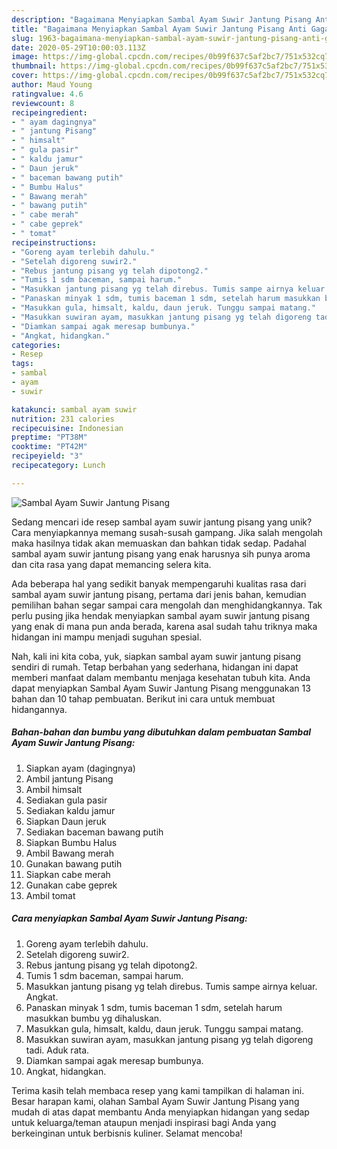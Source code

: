 ```yaml
---
description: "Bagaimana Menyiapkan Sambal Ayam Suwir Jantung Pisang Anti Gagal"
title: "Bagaimana Menyiapkan Sambal Ayam Suwir Jantung Pisang Anti Gagal"
slug: 1963-bagaimana-menyiapkan-sambal-ayam-suwir-jantung-pisang-anti-gagal
date: 2020-05-29T10:00:03.113Z
image: https://img-global.cpcdn.com/recipes/0b99f637c5af2bc7/751x532cq70/sambal-ayam-suwir-jantung-pisang-foto-resep-utama.jpg
thumbnail: https://img-global.cpcdn.com/recipes/0b99f637c5af2bc7/751x532cq70/sambal-ayam-suwir-jantung-pisang-foto-resep-utama.jpg
cover: https://img-global.cpcdn.com/recipes/0b99f637c5af2bc7/751x532cq70/sambal-ayam-suwir-jantung-pisang-foto-resep-utama.jpg
author: Maud Young
ratingvalue: 4.6
reviewcount: 8
recipeingredient:
- " ayam dagingnya"
- " jantung Pisang"
- " himsalt"
- " gula pasir"
- " kaldu jamur"
- " Daun jeruk"
- " baceman bawang putih"
- " Bumbu Halus"
- " Bawang merah"
- " bawang putih"
- " cabe merah"
- " cabe geprek"
- " tomat"
recipeinstructions:
- "Goreng ayam terlebih dahulu."
- "Setelah digoreng suwir2."
- "Rebus jantung pisang yg telah dipotong2."
- "Tumis 1 sdm baceman, sampai harum."
- "Masukkan jantung pisang yg telah direbus. Tumis sampe airnya keluar. Angkat."
- "Panaskan minyak 1 sdm, tumis baceman 1 sdm, setelah harum masukkan bumbu yg dihaluskan."
- "Masukkan gula, himsalt, kaldu, daun jeruk. Tunggu sampai matang."
- "Masukkan suwiran ayam, masukkan jantung pisang yg telah digoreng tadi. Aduk rata."
- "Diamkan sampai agak meresap bumbunya."
- "Angkat, hidangkan."
categories:
- Resep
tags:
- sambal
- ayam
- suwir

katakunci: sambal ayam suwir 
nutrition: 231 calories
recipecuisine: Indonesian
preptime: "PT38M"
cooktime: "PT42M"
recipeyield: "3"
recipecategory: Lunch

---
```



![Sambal Ayam Suwir Jantung Pisang](https://img-global.cpcdn.com/recipes/0b99f637c5af2bc7/751x532cq70/sambal-ayam-suwir-jantung-pisang-foto-resep-utama.jpg)

Sedang mencari ide resep sambal ayam suwir jantung pisang yang unik? Cara menyiapkannya memang susah-susah gampang. Jika salah mengolah maka hasilnya tidak akan memuaskan dan bahkan tidak sedap. Padahal sambal ayam suwir jantung pisang yang enak harusnya sih punya aroma dan cita rasa yang dapat memancing selera kita.



Ada beberapa hal yang sedikit banyak mempengaruhi kualitas rasa dari sambal ayam suwir jantung pisang, pertama dari jenis bahan, kemudian pemilihan bahan segar sampai cara mengolah dan menghidangkannya. Tak perlu pusing jika hendak menyiapkan sambal ayam suwir jantung pisang yang enak di mana pun anda berada, karena asal sudah tahu triknya maka hidangan ini mampu menjadi suguhan spesial.


Nah, kali ini kita coba, yuk, siapkan sambal ayam suwir jantung pisang sendiri di rumah. Tetap berbahan yang sederhana, hidangan ini dapat memberi manfaat dalam membantu menjaga kesehatan tubuh kita. Anda dapat menyiapkan Sambal Ayam Suwir Jantung Pisang menggunakan 13 bahan dan 10 tahap pembuatan. Berikut ini cara untuk membuat hidangannya.

<!--inarticleads1-->

##### Bahan-bahan dan bumbu yang dibutuhkan dalam pembuatan Sambal Ayam Suwir Jantung Pisang:

1. Siapkan  ayam (dagingnya)
1. Ambil  jantung Pisang
1. Ambil  himsalt
1. Sediakan  gula pasir
1. Sediakan  kaldu jamur
1. Siapkan  Daun jeruk
1. Sediakan  baceman bawang putih
1. Siapkan  Bumbu Halus
1. Ambil  Bawang merah
1. Gunakan  bawang putih
1. Siapkan  cabe merah
1. Gunakan  cabe geprek
1. Ambil  tomat




<!--inarticleads2-->

##### Cara menyiapkan Sambal Ayam Suwir Jantung Pisang:

1. Goreng ayam terlebih dahulu.
1. Setelah digoreng suwir2.
1. Rebus jantung pisang yg telah dipotong2.
1. Tumis 1 sdm baceman, sampai harum.
1. Masukkan jantung pisang yg telah direbus. Tumis sampe airnya keluar. Angkat.
1. Panaskan minyak 1 sdm, tumis baceman 1 sdm, setelah harum masukkan bumbu yg dihaluskan.
1. Masukkan gula, himsalt, kaldu, daun jeruk. Tunggu sampai matang.
1. Masukkan suwiran ayam, masukkan jantung pisang yg telah digoreng tadi. Aduk rata.
1. Diamkan sampai agak meresap bumbunya.
1. Angkat, hidangkan.




Terima kasih telah membaca resep yang kami tampilkan di halaman ini. Besar harapan kami, olahan Sambal Ayam Suwir Jantung Pisang yang mudah di atas dapat membantu Anda menyiapkan hidangan yang sedap untuk keluarga/teman ataupun menjadi inspirasi bagi Anda yang berkeinginan untuk berbisnis kuliner. Selamat mencoba!
